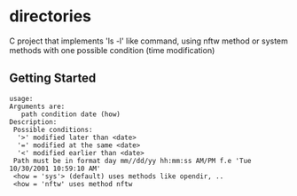 # directories

C project that implements 'ls -l' like command, using nftw method or system methods with one possible condition
(time modification)

## Getting Started

``` 
usage:
Arguments are: 
   path condition date (how)
Description: 
 Possible conditions: 
  '>' modified later than <date> 
  '=' modified at the same <date> 
  '<' modified earlier than <date> 
 Path must be in format day mm//dd/yy hh:mm:ss AM/PM f.e 'Tue 10/30/2001 10:59:10 AM'
 <how = 'sys'> (default) uses methods like opendir, ..
 <how = 'nftw' uses method nftw
```
